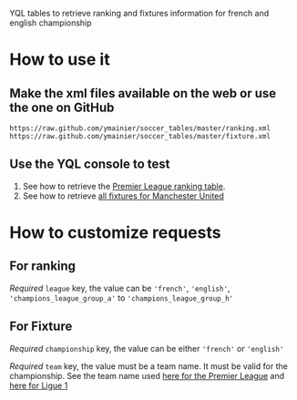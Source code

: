 YQL tables to retrieve ranking and fixtures information for french and
english championship

# How to use it


## Make the xml files available on the web or use the one on GitHub

    https://raw.github.com/ymainier/soccer_tables/master/ranking.xml
    https://raw.github.com/ymainier/soccer_tables/master/fixture.xml


## Use the YQL console to test 

1. See how to retrieve the [Premier League ranking table][yql_console_ranking].
2. See how to retrieve [all fixtures for Manchester United][yql_console_fixture]

# How to customize requests

## For ranking

_Required_ `league` key, the value can be `'french'`, `'english'`,
`'champions_league_group_a'` to `'champions_league_group_h'`

## For Fixture

_Required_ `championship` key, the value can be either `'french'` or
`'english'`

_Required_ `team` key, the value must be a team name. It must be valid
for the championship. See the team name used [here for the Premier
League][team_name_english] and [here for Ligue 1][team_name_french]

[yql_console_ranking]: http://developer.yahoo.com/yql/console/?q=use%20%22https%3A//raw.github.com/ymainier/soccer_tables/master/ranking.xml%22%20as%20ranking%3B%20select%20*%20from%20ranking%20where%20league%3D%22english%22%3B "YQL Console example for ranking"
[yql_console_fixture]: http://developer.yahoo.com/yql/console/?q=use%20%22https%3A//raw.github.com/ymainier/soccer_tables/master/fixture.xml%22%20as%20fixture%3B%20select%20*%20from%20fixture%20where%20championship%3D%22english%22%20and%20team%3D%22Manchester%20United%22%3B "YQL Console example for fixture"
[team_name_english]: http://uk.eurosport.yahoo.com/football/premier-league/teams.html "Teams in Premier league" 
[team_name_french]: http://fr.sports.yahoo.com/football/ligue-1/equipes.html "Teams in Ligue 1" 
